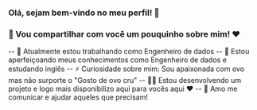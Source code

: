 ### Olá, sejam bem-vindo no meu perfil! 👋
### 🍂 Vou compartilhar com você um pouquinho sobre mim! ♥
<!--### É um prazer em receber você no meu perfil-->
<!-- comentários
**JessicaCastro88/jessicacastro88** is a ✨ _special_ ✨ repository because its `README.md` (this file) appears on your GitHub profile. -->

-- 🔭 Atualmente estou trabalhando como Engenheiro de dados
-- 🌱 Estou aperfeiçoando meus conhecimentos como Engenheiro de dados e estudando inglês
-- ⚡ Curiosidade sobre mim: Sou apaixonada com ovo mas não surporte o "Gosto de ovo cru" 
-- 👩‍💻 Estou desenvolvendo um projeto e logo mais disponibilizo aqui para vocês aqui ♥
-- 🤝 Amo me comunicar e ajudar aqueles que precisam!

<!-- comentários -->
